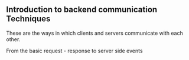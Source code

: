 ## Introduction to backend communication Techniques

These are the ways in which clients and servers communicate with each other.

From the basic request - response to server side events